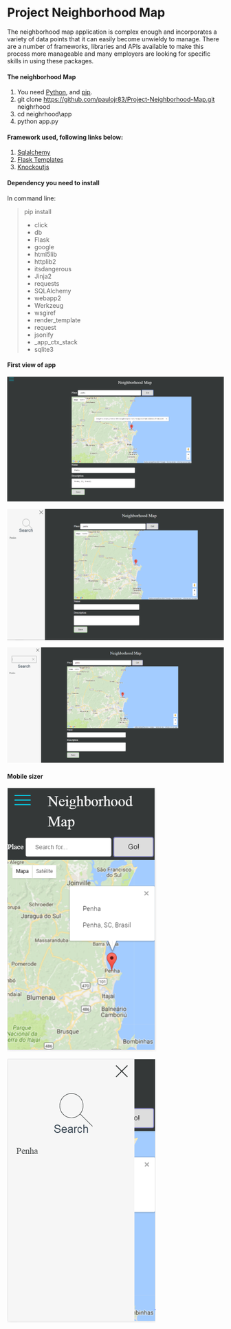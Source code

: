 # Project Neighborhood Map
 The neighborhood map application is complex enough and incorporates a variety of data points that it can easily become unwieldy to manage. There are a number of frameworks, libraries and APIs available to make this process more manageable and many employers are looking for specific skills in using these packages.

#### The neighborhood Map 
1. You need [Python](https://www.python.org/downloads/), and [pip](https://pip.pypa.io/en/stable/installing/).
2. git clone https://github.com/paulojr83/Project-Neighborhood-Map.git neighrhood
3. cd neighrhood\app
4. python app.py

#### Framework used, following links below:
1. [Sqlalchemy](http://docs.sqlalchemy.org/en/latest/core/schema.html)
2. [Flask Templates](http://flask.pocoo.org/)   
3. [Knockoutjs](http://knockoutjs.com/documentation/introduction.html)

#### Dependency you need to install
In command line: 
> pip install 
> * click
> * db
> * Flask
> * google
> * html5lib
> * httplib2
> * itsdangerous
> * Jinja2
> * requests
> * SQLAlchemy
> * webapp2
> * Werkzeug
> * wsgiref
> * render_template
> * request
> * jsonify
> * _app_ctx_stack
> * sqlite3


#### First view of app
![alt text](https://raw.githubusercontent.com/paulojr83/Project-Neighborhood-Map/master/app/static/images/1.PNG "")

![alt text](https://raw.githubusercontent.com/paulojr83/Project-Neighborhood-Map/master/app/static/images/2.PNG "")

![alt text](https://raw.githubusercontent.com/paulojr83/Project-Neighborhood-Map/master/app/static/images/3.PNG "")
#### Mobile sizer
![alt text](https://raw.githubusercontent.com/paulojr83/Project-Neighborhood-Map/master/app/static/images/4.PNG "")

![alt text](https://raw.githubusercontent.com/paulojr83/Project-Neighborhood-Map/master/app/static/images/5.PNG "")

